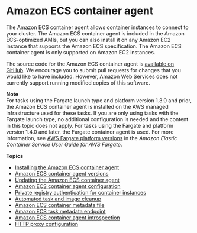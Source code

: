 # Amazon ECS container agent<a name="ECS_agent"></a>

The Amazon ECS container agent allows container instances to connect to your cluster\. The Amazon ECS container agent is included in the Amazon ECS\-optimized AMIs, but you can also install it on any Amazon EC2 instance that supports the Amazon ECS specification\. The Amazon ECS container agent is only supported on Amazon EC2 instances\.

The source code for the Amazon ECS container agent is [available on GitHub](https://github.com/aws/amazon-ecs-agent)\. We encourage you to submit pull requests for changes that you would like to have included\. However, Amazon Web Services does not currently support running modified copies of this software\.

**Note**  
For tasks using the Fargate launch type and platform version 1\.3\.0 and prior, the Amazon ECS container agent is installed on the AWS managed infrastructure used for these tasks\. If you are only using tasks with the Fargate launch type, no additional configuration is needed and the content in this topic does not apply\. For tasks using the Fargate and platform version 1\.4\.0 and later, the Fargate container agent is used\. For more information, see [AWS Fargate platform versions](https://docs.aws.amazon.com/AmazonECS/latest/userguide/platform_versions.html) in the *Amazon Elastic Container Service User Guide for AWS Fargate*\.

**Topics**
+ [Installing the Amazon ECS container agent](ecs-agent-install.md)
+ [Amazon ECS container agent versions](ecs-agent-versions.md)
+ [Updating the Amazon ECS container agent](ecs-agent-update.md)
+ [Amazon ECS container agent configuration](ecs-agent-config.md)
+ [Private registry authentication for container instances](private-auth-container-instances.md)
+ [Automated task and image cleanup](automated_image_cleanup.md)
+ [Amazon ECS container metadata file](container-metadata.md)
+ [Amazon ECS task metadata endpoint](task-metadata-endpoint.md)
+ [Amazon ECS container agent introspection](ecs-agent-introspection.md)
+ [HTTP proxy configuration](http_proxy_config.md)